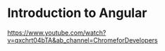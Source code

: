 # Introduction to Angular

https://www.youtube.com/watch?v=qxchrt04bTA&ab_channel=ChromeforDevelopers

